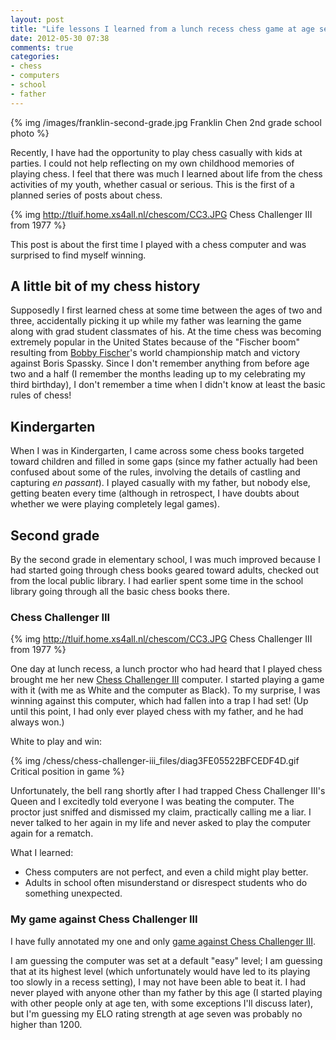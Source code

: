 ```yaml
---
layout: post
title: "Life lessons I learned from a lunch recess chess game at age seven"
date: 2012-05-30 07:38
comments: true
categories:
- chess
- computers
- school
- father
---
```

{% img /images/franklin-second-grade.jpg Franklin Chen 2nd grade school photo %}

Recently, I have had the opportunity to play chess casually with kids at parties. I could not help reflecting on my own childhood memories of playing chess. I feel that there was much I learned about life from the chess activities of my youth, whether casual or serious. This is the first of a planned series of posts about chess.

{% img http://tluif.home.xs4all.nl/chescom/CC3.JPG Chess Challenger III from 1977 %}

This post is about the first time I played with a chess computer and was surprised to find myself winning.

<!--more-->

## A little bit of my chess history

Supposedly I first learned chess at some time between the ages of two and three, accidentally picking it up while my father was learning the game along with grad student classmates of his. At the time chess was becoming extremely popular in the United States because of the "Fischer boom" resulting from [Bobby Fischer](http://en.wikipedia.org/wiki/Bobby_Fischer)'s world championship match and victory against Boris Spassky. Since I don't remember anything from before age two and a half (I remember the months leading up to my celebrating my third birthday), I don't remember a time when I didn't know at least the basic rules of chess!

## Kindergarten

When I was in Kindergarten, I came across some chess books targeted toward children and filled in some gaps (since my father actually had been confused about some of the rules, involving the details of castling and capturing *en passant*). I played casually with my father, but nobody else, getting beaten every time (although in retrospect, I have doubts about whether we were playing completely legal games).

## Second grade

By the second grade in elementary school, I was much improved because I had started going through chess books geared toward adults, checked out from the local public library. I had earlier spent some time in the school library going through all the basic chess books there.

### Chess Challenger III

{% img http://tluif.home.xs4all.nl/chescom/CC3.JPG Chess Challenger III from 1977 %}

One day at lunch recess, a lunch proctor who had heard that I played chess brought me her new [Chess Challenger III](http://tluif.home.xs4all.nl/chescom/EngCc3.html) computer. I started playing a game with it (with me as White and the computer as Black). To my surprise, I was winning against this computer, which had fallen into a trap I had set! (Up until this point, I had only ever played chess with my father, and he had always won.)

White to play and win:

{% img /chess/chess-challenger-iii_files/diag3FE05522BFCEDF4D.gif Critical position in game %}

Unfortunately, the bell rang shortly after I had trapped Chess Challenger III's Queen and I excitedly told everyone I was beating the computer. The proctor just sniffed and dismissed my claim, practically calling me a liar. I never talked to her again in my life and never asked to play the computer again for a rematch.

What I learned:

- Chess computers are not perfect, and even a child might play better.
- Adults in school often misunderstand or disrespect students who do something unexpected.

### My game against Chess Challenger III

I have fully annotated my one and only [game against Chess Challenger III](/chess/chess-challenger-iii.htm).

I am guessing the computer was set at a default "easy" level; I am guessing that at its highest level (which unfortunately would have led to its playing too slowly in a recess setting), I may not have been able to beat it. I had never played with anyone other than my father by this age (I started playing with other people only at age ten, with some exceptions I'll discuss later), but I'm guessing my ELO rating strength at age seven was probably no higher than 1200.
